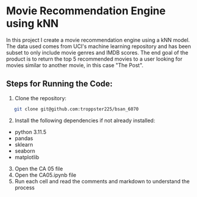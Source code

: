 # Movie Recommendation Engine using kNN
In this project I create a movie recommendation engine using a kNN model. The data used comes from UCI's machine learning repository and has been subset to only include movie genres and IMDB scores. The end goal of the product is to return the top 5 recommended movies to a user looking for movies similar to another movie, in this case "The Post".

## Steps for Running the Code:
1. Clone the repository:
```bash
   git clone git@github.com:troppster225/bsan_6070
```
2. Install the following dependencies if not already installed:
* python 3.11.5
* pandas
* sklearn
* seaborn
* matplotlib
3. Open the CA 05 file
4. Open the CA05.ipynb file
5. Run each cell and read the comments and markdown to understand the process